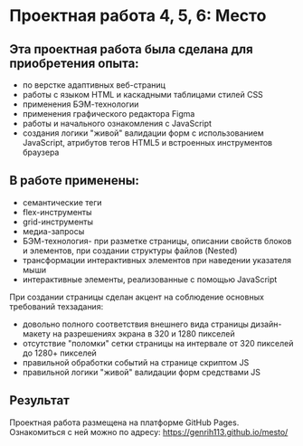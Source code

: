 # Проектная работа 4, 5, 6: Место
## Эта проектная работа была сделана для приобретения опыта:
* по верстке адаптивных веб-страниц
* работы с языком HTML и каскадными таблицами стилей CSS
* применения БЭМ-технологии
* применения графического редактора Figma
* работы и начального ознакомления с JavaScript
* создания логики "живой" валидации форм с использованием JavaScript,
атрибутов тегов HTML5 и встроенных инструментов браузера
## В работе применены:
* семантические теги
* flex-инструменты
* grid-инструменты
* медиа-запросы
* БЭМ-технология- при разметке страницы, описании свойств
блоков и элементов, при создании структуры файлов (Nested)
* трансформации интерактивных элементов при наведении указателя мыши
* интерактивные элементы, реализованные с помощью JavaScript

При создании страницы сделан акцент на соблюдение основных
требований техзадания:
* довольно полного соответствия внешнего вида страницы дизайн-макету
на разрешениях экрана в 320 и 1280 пикселей
* отсутствие "поломки" сетки страницы на интервале от 320 пикселей
до 1280+ пикселей
* правильной обработки событий на странице скриптом JS
* правильной логики "живой" валидации форм средствами JS

## Результат
Проектная работа размещена на платформе GitHub Pages.
Ознакомиться с ней можно по адресу: https://genrih113.github.io/mesto/
